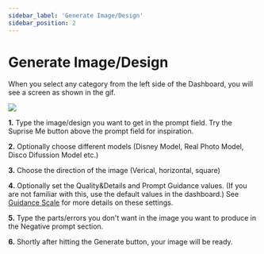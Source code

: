 ```yaml
---
sidebar_label: 'Generate Image/Design'
sidebar_position: 2
---
```


# Generate Image/Design

When you select any category from the left side of the Dashboard, you will see a screen as shown in the gif.

<img src="https://stock-image.s3.amazonaws.com/guideimages/gif1.gif"/>

**1.** Type the image/design you want to get in the prompt field. Try the Suprise Me button above the prompt field for inspiration.

**2.** Optionally choose different models (Disney Model, Real Photo Model, Disco Difussion Model etc.)

**3.** Choose the direction of the image (Verical, horizontal, square)

**4.** Optionally set the Quality&Details and Prompt Guidance values. (If you are not familiar with this, use the default values in the dashboard.) See [Guidance Scale](../Image%20Settings/prompt_guidance) for more details on these settings.

**5.** Type the parts/errors you don't want in the image you want to produce in the Negative prompt section.

**6.** Shortly after hitting the Generate button, your image will be ready.